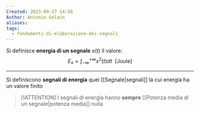 ```yaml
---
Created: 2023-09-27 14:58
Author: Antonio Gelain
aliases: 
tags:
  - fondamenti-di-elaborazione-dei-segnali
---
```


Si definisce **energia di un segnale** $x(t)$ il valore:
$$E_{x} = \int_{-\infty}^{+\infty} x^{2}(t)dt\ \  \text{[Joule]}$$

---

Si definiscono **segnali di energia** quei [[Segnale|segnali]] la cui energia ha un valore finito

>[!ATTENTION] I segnali di energia hanno **sempre** [[Potenza media di un segnale|potenza media]] nulla
